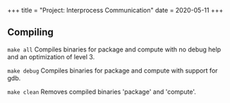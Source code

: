 +++
title = "Project: Interprocess Communication"
date = 2020-05-11
+++

## Compiling 
` make all `
Compiles binaries for package and compute with no debug help and an optimization of level 3.

` make debug `
Compiles binaries for package and compute with support for gdb.

` make clean `
Removes compiled binaries 'package' and 'compute'.
